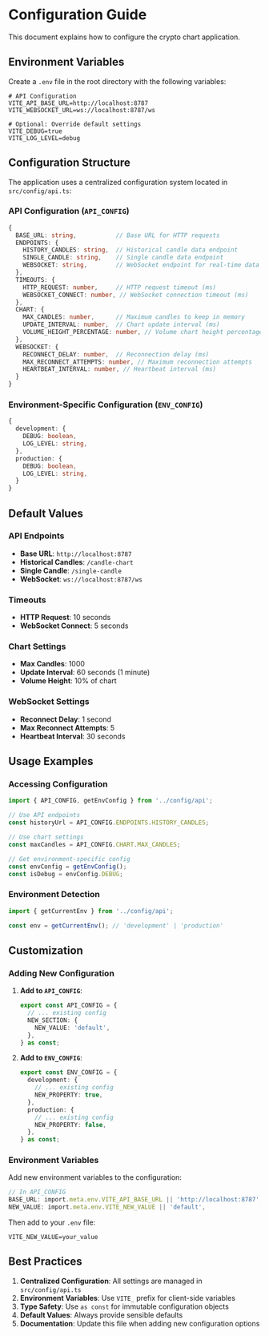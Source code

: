 # Configuration Guide

This document explains how to configure the crypto chart application.

## Environment Variables

Create a `.env` file in the root directory with the following variables:

```env
# API Configuration
VITE_API_BASE_URL=http://localhost:8787
VITE_WEBSOCKET_URL=ws://localhost:8787/ws

# Optional: Override default settings
VITE_DEBUG=true
VITE_LOG_LEVEL=debug
```

## Configuration Structure

The application uses a centralized configuration system located in `src/config/api.ts`:

### API Configuration (`API_CONFIG`)

```typescript
{
  BASE_URL: string,           // Base URL for HTTP requests
  ENDPOINTS: {
    HISTORY_CANDLES: string,  // Historical candle data endpoint
    SINGLE_CANDLE: string,    // Single candle data endpoint
    WEBSOCKET: string,        // WebSocket endpoint for real-time data
  },
  TIMEOUTS: {
    HTTP_REQUEST: number,     // HTTP request timeout (ms)
    WEBSOCKET_CONNECT: number, // WebSocket connection timeout (ms)
  },
  CHART: {
    MAX_CANDLES: number,      // Maximum candles to keep in memory
    UPDATE_INTERVAL: number,  // Chart update interval (ms)
    VOLUME_HEIGHT_PERCENTAGE: number, // Volume chart height percentage
  },
  WEBSOCKET: {
    RECONNECT_DELAY: number,  // Reconnection delay (ms)
    MAX_RECONNECT_ATTEMPTS: number, // Maximum reconnection attempts
    HEARTBEAT_INTERVAL: number, // Heartbeat interval (ms)
  }
}
```

### Environment-Specific Configuration (`ENV_CONFIG`)

```typescript
{
  development: {
    DEBUG: boolean,
    LOG_LEVEL: string,
  },
  production: {
    DEBUG: boolean,
    LOG_LEVEL: string,
  }
}
```

## Default Values

### API Endpoints
- **Base URL**: `http://localhost:8787`
- **Historical Candles**: `/candle-chart`
- **Single Candle**: `/single-candle`
- **WebSocket**: `ws://localhost:8787/ws`

### Timeouts
- **HTTP Request**: 10 seconds
- **WebSocket Connect**: 5 seconds

### Chart Settings
- **Max Candles**: 1000
- **Update Interval**: 60 seconds (1 minute)
- **Volume Height**: 10% of chart

### WebSocket Settings
- **Reconnect Delay**: 1 second
- **Max Reconnect Attempts**: 5
- **Heartbeat Interval**: 30 seconds

## Usage Examples

### Accessing Configuration

```typescript
import { API_CONFIG, getEnvConfig } from '../config/api';

// Use API endpoints
const historyUrl = API_CONFIG.ENDPOINTS.HISTORY_CANDLES;

// Use chart settings
const maxCandles = API_CONFIG.CHART.MAX_CANDLES;

// Get environment-specific config
const envConfig = getEnvConfig();
const isDebug = envConfig.DEBUG;
```

### Environment Detection

```typescript
import { getCurrentEnv } from '../config/api';

const env = getCurrentEnv(); // 'development' | 'production'
```

## Customization

### Adding New Configuration

1. **Add to `API_CONFIG`**:
   ```typescript
   export const API_CONFIG = {
     // ... existing config
     NEW_SECTION: {
       NEW_VALUE: 'default',
     },
   } as const;
   ```

2. **Add to `ENV_CONFIG`**:
   ```typescript
   export const ENV_CONFIG = {
     development: {
       // ... existing config
       NEW_PROPERTY: true,
     },
     production: {
       // ... existing config
       NEW_PROPERTY: false,
     },
   } as const;
   ```

### Environment Variables

Add new environment variables to the configuration:

```typescript
// In API_CONFIG
BASE_URL: import.meta.env.VITE_API_BASE_URL || 'http://localhost:8787',
NEW_VALUE: import.meta.env.VITE_NEW_VALUE || 'default',
```

Then add to your `.env` file:
```env
VITE_NEW_VALUE=your_value
```

## Best Practices

1. **Centralized Configuration**: All settings are managed in `src/config/api.ts`
2. **Environment Variables**: Use `VITE_` prefix for client-side variables
3. **Type Safety**: Use `as const` for immutable configuration objects
4. **Default Values**: Always provide sensible defaults
5. **Documentation**: Update this file when adding new configuration options 